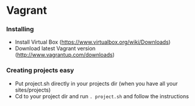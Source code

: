# Vagrant
### Installing
- Install Virtual Box (https://www.virtualbox.org/wiki/Downloads)
- Download latest Vagrant version (http://www.vagrantup.com/downloads)

### Creating projects easy
- Put project.sh directly in your projects dir (when you have all your sites/projects)
- Cd to your project dir and run `. project.sh` and follow the instructions
